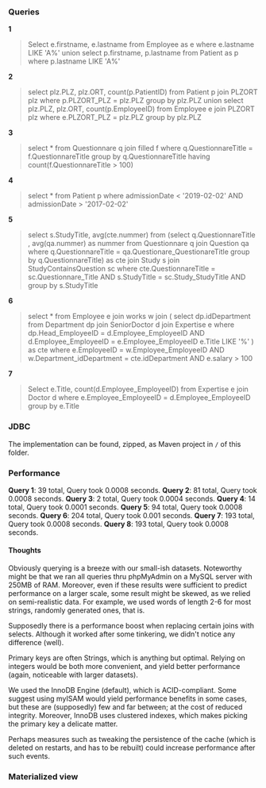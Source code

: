 ### Queries

**1**

>Select e.firstname, e.lastname
from Employee as e
where e.lastname LIKE 'A%'
union 
select p.firstname, p.lastname
from Patient as p
where p.lastname LIKE 'A%'

**2**

>select plz.PLZ, plz.ORT, count(p.PatientID)
from Patient p join PLZORT plz
where
p.PLZORT_PLZ = plz.PLZ
group by plz.PLZ
union
select plz.PLZ, plz.ORT, count(p.EmployeeID)
from Employee e join PLZORT plz
where
e.PLZORT_PLZ = plz.PLZ
group by plz.PLZ

**3**

>select * 
from Questionnare q join filled f
where q.QuestionnareTitle = f.QuestionnareTitle
group by q.QuestionnareTitle
having count(f.QuestionnareTitle > 100)


**4**

>select *
from Patient p
where
admissionDate < '2019-02-02' AND
admissionDate > '2017-02-02'

**5**


>select s.StudyTitle, avg(cte.nummer)
from 
(select q.QuestionnareTitle , avg(qa.nummer) as nummer
from Questionnare q join Question qa
where
q.QuestionnareTitle = qa.Questionare_QuestionareTitle 
group by q.QuestionnareTitle) as cte 
join Study s join StudyContainsQuestion sc 
where
cte.QuestionnareTitle = sc.Questionnare_Title AND
s.StudyTitle = sc.Study_StudyTitle AND
group by s.StudyTitle


**6**


>select *
from Employee e join works w join
(
select dp.idDepartment
from Department dp join SeniorDoctor d join Expertise e
where 
dp.Head_EmployeeID = d.Employee_EmployeeID AND
d.Employee_EmployeeID = e.Employee_EmployeeID
e.Title LIKE '%'
) as cte
where 
e.EmployeeID = w.Employee_EmployeeID AND
w.Department_idDepartment = cte.idDepartment AND
e.salary > 100

**7**

>Select e.Title, count(d.Employee_EmployeeID) 
from Expertise e join Doctor d
where 
e.Employee_EmployeeID = d.Employee_EmployeeID
group by e.Title

### JDBC

The implementation can be found, zipped, as Maven project in `/` of this folder.

### Performance

**Query 1**:  39 total, Query took 0.0008 seconds.
**Query 2**:  81 total, Query took 0.0008 seconds.
**Query 3**:  2 total, Query took 0.0004 seconds.
**Query 4**:  14 total, Query took 0.0001 seconds.
**Query 5**:  94 total, Query took 0.0008 seconds.
**Query 6**:  204 total, Query took 0.001 seconds.
**Query 7**:  193 total, Query took 0.0008 seconds.
**Query 8**:  193 total, Query took 0.0008 seconds.

#### Thoughts

Obviously querying is a breeze with our small-ish datasets. Noteworthy might be that we ran all queries thru phpMyAdmin on a MySQL server with 250MB of RAM. Moreover, even if these results were sufficient to predict performance on a larger scale, some result might be skewed, as we relied on semi-realistic data. For example, we used words of length 2-6 for most strings, randomly generated ones, that is.

Supposedly there is a performance boost when replacing certain joins with selects. Although it worked after some tinkering, we didn't notice any difference (well).

Primary keys are often Strings, which is anything but optimal. Relying on integers would be both more convenient, and yield better performance (again, noticeable with larger datasets).

We used the InnoDB Engine (default), which is ACID-compliant. Some suggest using myISAM would yield performance benefits in some cases, but these are (supposedly) few and far between; at the cost of reduced integrity. Moreover, InnoDB uses clustered indexes, which makes picking the primary key a delicate matter.

Perhaps measures such as tweaking the persistence of the cache (which is deleted on restarts, and has to be rebuilt) could increase performance after such events.

### Materialized view

